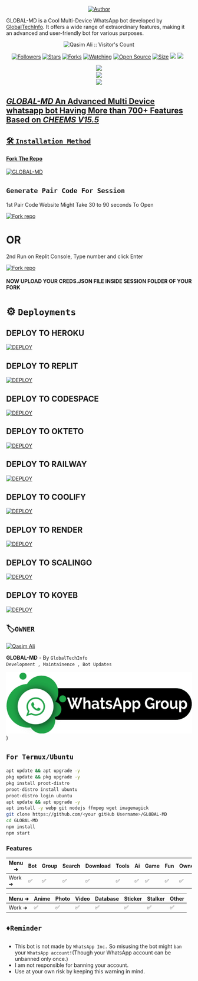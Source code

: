 <p align="center">
<a href="https://github.com/GlobalTechInfo"><img title="Author" src="https://telegra.ph/file/78899ccfed9d3ec2fee61.jpg?style=for-the-badge&logo=github"></a>

GLOBAL-MD is a Cool Multi-Device WhatsApp bot developed by [GlobalTechInfo](https://github.com/GlobalTechInfo). It offers a wide range of extraordinary features, making it an advanced and user-friendly bot for various purposes.

<p align="center"><img src="https://profile-counter.glitch.me/{GLOBAL-MD}/count.svg" alt="Qasim Ali :: Visitor's Count" /></p>


<p align="center">
<a href="https://github.com/GlobalTechInfo/followers"><img title="Followers" src="https://img.shields.io/github/followers/GlobalTechInfo?color=red&style=flat-square"></a>
<a href="https://github.com/GlobalTechInfo/GLOBAL-MD/stargazers/"><img title="Stars" src="https://img.shields.io/github/stars/GlobalTechInfo/GLOBAL-MD?color=blue&style=flat-square"></a>
<a href="https://github.com/GlobalTechInfo/GLOBAL-MD/network/members"><img title="Forks" src="https://img.shields.io/github/forks/GlobalTechInfo/GLOBAL-MD?color=red&style=flat-square"></a>
<a href="https://github.com/GlobalTechInfo/GLOBAL-MD/watchers"><img title="Watching" src="https://img.shields.io/github/watchers/GlobalTechInfo/GLOBAL-MD?label=Watchers&color=blue&style=flat-square"></a>
<a href="https://github.com/GlobalTechInfo/GLOBAL-MD"><img title="Open Source" src="https://img.shields.io/badge/Author-Qasim%20Ali-red?v=103"></a>
<a href="https://github.com/GlobalTechInfo/GLOBAL-MD/"><img title="Size" src="https://img.shields.io/github/repo-size/GlobalTechInfo/GLOBAL-MD?style=flat-square&color=green"></a>
<a href="https://hits.seeyoufarm.com"><img src="https://hits.seeyoufarm.com/api/count/incr/badge.svg?url=https%3A%2F%2Fgithub.com%2FGlobalTechInfo%2FGLOBAL-MD&count_bg=%2379C83D&title_bg=%23555555&icon=probot.svg&icon_color=%2300FF6D&title=hits&edge_flat=false"/></a>
<a href="https://github.com/GlobalTechInfo/GLOBAL-MD/graphs/commit-activity"><img height="20" src="https://img.shields.io/badge/Maintained%3F-yes-green.svg"></a>&nbsp;&nbsp;
</p>
<p align='center'>
</p>


<p align="center">
<a href="https://youtube.com/@GlobalTechInfo"><img src="https://img.shields.io/badge/YouTube-ff0000?style=for-the-badge&logo=youtube&logoColor=ff000000&link=https://youtube.com/@GlobalTechInfo" /><br>
<a href="https://whatsapp.com/channel/0029VagJIAr3bbVBCpEkAM07"><img src="https://img.shields.io/badge/WhatsApp Channel-25D366?style=for-the-badge&logo=whatsapp&logoColor=white&link=https://whatsapp.com/channel/0029VagJIAr3bbVBCpEkAM07" /><br>
<a href="https://t.me/GlobalTechInc"><img src="https://img.shields.io/badge/Telegram-blue?style=for-the-badge&logo=telegram&logoColor=white" />
<p>
  
####

*GLOBAL-MD*  An Advanced Multi Device whatsapp bot Having More than 700+ Features Based on *CHEEMS V15.5*
-------

## 🛠️ `Installation Method`
  
#### Fork The Repo

<a href="https://github.com/GlobalTechInfo/GLOBAL-MD/fork"><img title="GLOBAL-MD" src="https://img.shields.io/badge/FORK-GLOBAL MD-h?color=red&style=for-the-badge&logo=stackshare"></a>

## `Generate Pair Code For Session`
1st Pair Code Website Might Take 30 to 90 seconds To Open

<a href='https://globaltechinfo.onrender.com' target="_blank"><img alt='Fork repo' src='https://img.shields.io/badge/PAIRING CODE-1-magenta?style=for-the-badge&logo=opencv&logoColor=white'/></a>

# OR
2nd Run on Replit Console, Type number and click Enter

<a href='https://replit.com/@DGXeon/Xeon-PairCode' target="_blank"><img alt='Fork repo' src='https://img.shields.io/badge/PAIRING CODE-2-magenta?style=for-the-badge&logo=opencv&logoColor=white'/></a>

#### NOW UPLOAD YOUR CREDS.JSON FILE INSIDE SESSION FOLDER OF YOUR FORK

# ⚙️ `Deployments`

## DEPLOY TO HEROKU 

<a href='https://id.heroku.com/login' target="_blank"><img alt='DEPLOY' src='https://img.shields.io/badge/-HEROKU-rebeccapurple?style=for-the-badge&logo=heroku&logoColor=white'/></a>

## DEPLOY TO REPLIT

   <a href='https://repl.it/github/GlobalTechInfo/GLOBAL-MD' target="_blank"><img alt='DEPLOY' src='https://img.shields.io/badge/-REPLIT-orange?style=for-the-badge&logo=replit&logoColor=white'/></a>


## DEPLOY TO CODESPACE

<a href='https://github.com/codespaces/new' target="_blank"><img alt='DEPLOY' src='https://img.shields.io/badge/CODESPACE-h?color=navy&style=for-the-badge&logo=visualstudiocode'/></a></p>

## DEPLOY TO OKTETO

<a href='https://cloud.okteto.com/login' target="_blank"><img alt='DEPLOY' src='https://img.shields.io/badge/OKTETO-h?color=indigo&style=for-the-badge&logo=opera'/></a></p>

## DEPLOY TO RAILWAY

<a href='https://railway.app/new' target="_blank"><img alt='DEPLOY' src='https://img.shields.io/badge/RAILWAY-h?color=black&style=for-the-badge&logo=railway'/></a></p>


## DEPLOY TO COOLIFY

<a href='https://coolify.io/' target="_blank"><img alt='DEPLOY' src='https://img.shields.io/badge/COOLIFY-h?color=fushia&style=for-the-badge&logo=chrome'/></a></p>

## DEPLOY TO RENDER

<a href='https://dashboard.render.com' target="_blank"><img alt='DEPLOY' src='https://img.shields.io/badge/RENDER-h?color=maroon&style=for-the-badge&logo=render'/></a></p>

## DEPLOY TO SCALINGO

<a href='https://auth.scalingo.com/users/sign_in' target="_blank"><img alt='DEPLOY' src='https://img.shields.io/badge/SCALINGO-h?color=olive&style=for-the-badge&logo=scalingo'/></a></p>

## DEPLOY TO KOYEB

<a href='https://app.koyeb.com/auth/signin' target="_blank"><img alt='DEPLOY' src='https://img.shields.io/badge/-KOYEB-blue?style=for-the-badge&logo=koyeb&logoColor=white'/></a>

## 🏷️`OWNER` 
<a href="https://github.com/GlobalTechInfo"><img src="https://github.com/GlobalTechInfo.png" alt="Qasim Ali"/></a>
  
**GLOBAL-MD** - By `GlobalTechInfo`
<br>
`Development , Maintainence , Bot Updates`


[![JOIN WHATSAPP CHANNEL](https://raw.githubusercontent.com/Neeraj-x0/Neeraj-x0/main/photos/suddidina-join-whatsapp.png)](https://whatsapp.com/channel/0029VagJIAr3bbVBCpEkAM07))



## `For Termux/Ubuntu`
```bash
apt update && apt upgrade -y
pkg update && pkg upgrade -y
pkg install proot-distro
proot-distro install ubuntu
proot-distro login ubuntu
apt update && apt upgrade -y
apt install -y webp git nodejs ffmpeg wget imagemagick
git clone https://github.com/<your gitHub Username>/GLOBAL-MD
cd GLOBAL-MD
npm install
npm start
```
### Features
| Menu ⁠➜ | Bot | Group | Search | Download | Tools | Ai | Game | Fun | Owner | Bug | Convert | List | Religion | NSFW | 
| --------| --- | ----- | ------ | -------- | ----- | -- | ---- | --- | ----- | ----| --------| -----| ---------| -----|
| Work ➜ |  ✅ |   ✅  |    ✅  |     ✅   |   ✅  | ✅ |   ✅ |  ✅ |  ✅   | ✅  |    ✅   |  ✅  |    ✅   |  ✅   |

| Menu ⁠➜ | Anime | Photo| Video | Database | Sticker | Stalker | Other |
| --------| ----- | ---- | ----- | -------- | ------- | ------- | ------|
| Work ➜ |   ✅  |   ✅ |   ✅  |    ✅    |    ✅   |    ✅   |   ✅  |

## ♦️`Reminder`
   
## 
- This bot is not made by `WhatsApp Inc.` So misusing the bot might `ban` your `WhatsApp account!`(Though your WhatsApp account can be unbanned only once.)
- I am not responsible for banning your account.
- Use at your own risk by keeping this warning in mind.

 <br><br>
